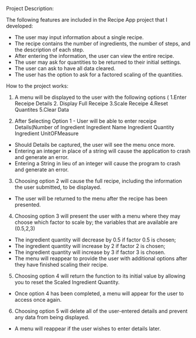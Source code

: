 Project Description:

The following features are included in the Recipe App project that I developed:
* The user may input information about a single recipe. 
* The recipe contains the number of ingredients, the number of steps, and the description of each step. 
* After entering the information, the user can view the entire recipe.
* The user may ask for quantities to be returned to their initial settings. 
* The user can ask to have all data cleared. 
* The user has the option to ask for a factored scaling of the quantities. 

How to the project works: 
1. A menu will be displayed to the user with the following options ( 1.Enter Receipe Details
                                                                     2. Display Full Receipe
                                                                     3.Scale Receipe
                                                                     4.Reset Quantites
                                                                     5.Clear Data

2. After Selecting Option 1 - User will be able to enter receipe Details(Number of Ingredient
                                                                         Ingredient Name 
                                                                         Ingredient Quantity 
                                                                         Ingredient UnitOFMeasure
* Should Details be captured, the user will see the menu once more.
* Entering an integer in place of a string will cause the application to crash and generate an error.
* Entering a String in lieu of an integer will cause the program to crash and generate an error. 

3. Choosing option 2 will cause the full recipe, including the information the user submitted, to be displayed. 
* The user will be returned to the menu after the recipe has been presented. 

4. Choosing option 3 will present the user with a menu where they may choose which factor to scale by; the variables that are available are (0.5,2,3)
 * The ingredient quantity will decrease by 0.5 if factor 0.5 is chosen;
 * The ingredient quantity will increase by 2 if factor 2 is chosen;
 * The ingredient quantity will increase by 3 if factor 3 is chosen.
 * The menu will reappear to provide the user with additional options after they have finished scaling their recipe.

5. Choosing option 4 will return the function to its initial value by allowing you to reset the Scaled Ingredient Quantity.
* Once option 4 has been completed, a menu will appear for the user to access once again.

6. Choosing option 5 will delete all of the user-entered details and prevent any data from being displayed. 
* A menu will reappear if the user wishes to enter details later. 
